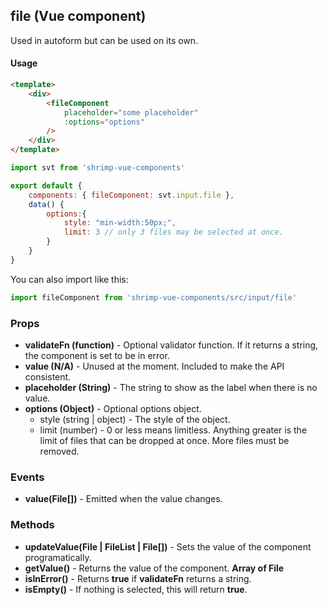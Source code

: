 ## file (Vue component)

Used in autoform but can be used on its own.

#### Usage
```html
<template>
	<div>
		<fileComponent
			placeholder="some placeholder"
			:options="options"
		/>
	</div>
</template>
```

```javascript
import svt from 'shrimp-vue-components'

export default {
	components: { fileComponent: svt.input.file },
	data() {
		options:{
			style: "min-width:50px;",
			limit: 3 // only 3 files may be selected at once.
		}
	}
}


```

You can also import like this:
```javascript
import fileComponent from 'shrimp-vue-components/src/input/file'
```

### Props
- **validateFn (function)** - Optional validator function. If it returns a string, the component is set to be in error.
- **value (N/A)** - Unused at the moment. Included to make the API consistent.
- **placeholder (String)** - The string to show as the label when there is no value.
- **options (Object)** - Optional options object. 
	- style (string | object) - The style of the object.
	- limit (number) - 0 or less means limitless. Anything greater is the limit of files that can be dropped at once. More files must be removed.

### Events
- **value(File[])** - Emitted when the value changes.

### Methods
- **updateValue(File | FileList | File[])** - Sets the value of the component programatically.
- **getValue()** - Returns the value of the component. **Array of File**
- **isInError()** - Returns **true** if **validateFn** returns a string.
- **isEmpty()** - If nothing is selected, this will return **true**.


